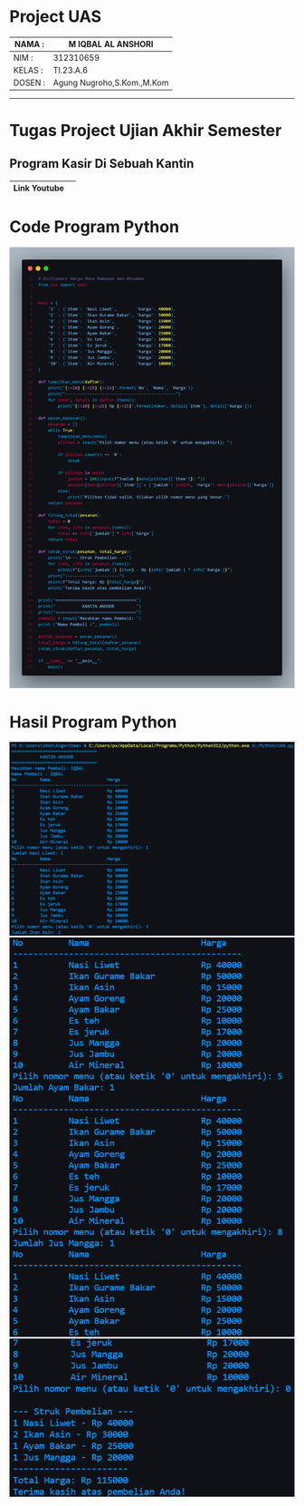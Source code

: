 # Project UAS

| NAMA  :| M IQBAL AL ANSHORI |
| --- | --- |
| NIM   :| 312310659 |
| KELAS :| TI.23.A.6 |
| DOSEN :| Agung Nugroho,S.Kom.,M.Kom |

<Hr>

# Tugas Project Ujian Akhir Semester

## **Program Kasir Di Sebuah Kantin**<br>

|Link Youtube|  |
| --- | --- |

# Code Program Python
![gambar](Screenshot/ss1.png)

# Hasil Program Python
![gambar](Screenshot/HasilOuput1.png)
![gambar](Screenshot/HasilOutput2.png)
![gambar](Screenshot/HasilOutput3.png)
